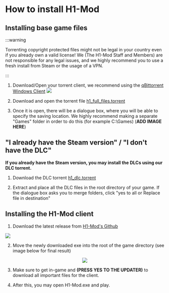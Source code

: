 # How to install H1-Mod

## Installing base game files

:::warning

Torrenting copyright protected files might not be legal in your country even if you already own a valid license! We (The H1-Mod Staff and Members) are not responsible for any legal issues, and we highly recommend you to use a fresh install from Steam or the usage of a VPN.

:::

1. Download/Open your torrent client, we recommend using the [qBittorrent Windows Client](https://www.fosshub.com/qBittorrent.html) ![](/img/qbittorrent.png)

2. Download and open the torrent file [h1_full_files.torrent](https://h1.gg/h1_full_files.torrent)

3. Once it is open, there will be a dialogue box, where you will be able to specify the saving location. We highly recommend making a separate "Games" folder in order to do this (for example C:\Games) (**ADD IMAGE HERE**)

## "I already have the Steam version" / "I don't have the DLC"

**If you already have the Steam version, you may install the DLCs using our DLC torrent.**

1. Download the DLC torrent [h1_dlc.torrent](https://h1.gg/h1_dlcs.torrent)

2. Extract and place all the DLC files in the root directory of your game. If the dialogue box asks you to merge folders, click "yes to all or Replace file in destination"

## Installing the H1-Mod client

1. Download the latest release from [H1-Mod's Github](https://github.com/h1-mod/h1-mod/releases)

![](/img/releases.png)

2. Move the newly downloaded exe into the root of the game directory (see image below for final result)

<center><img src="/img/results.png"/></center>

3. Make sure to get in-game and **(PRESS YES TO THE UPDATER)** to download all important files for the client.

4. After this, you may open H1-Mod.exe and play. 